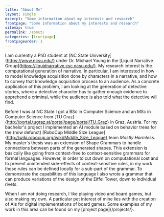 ```yaml
---
title: "About Me"
layout: single
excerpt: "Some information about my interests and research"
frontpage: "Some information about my interests and research"
sitemap: true
permalink: /about/
categories: [frontpage]
frontpageorder: 1
---
```


I am currently a PhD student at [NC State University]{https://www.ncsu.edu/} under Dr. Michael Young in the [Liquid Narrative Group]{https://liquidnarrative.csc.ncsu.edu/}. My research interest is the computational generation of narrative. In particular, I am interested in how to model knowledge acquisition done by characters in a narrative, and how to convey that knowledge acquisition process to an audience. As a concrete application of this problem, I am looking at the generation of detective stories, where a detective character has to gather enough evidence to apprehend a criminal, while the audience is also told what the detective will find.


Before I was at NC State I got a BSc in Computer Science and an MSc in Computer Science from [TU Graz]{http://portal.tugraz.at/portal/page/portal/TU_Graz} in Graz, Austria. For my bachelor's project I implemented an AI module based on behavior trees for the (now defunct) [RoboCup Middle Size League]{http://wiki.robocup.org/wiki/Middle_Size_League} team *Mostly Harmless*. 
My master's thesis was an extension of Shape Grammars to handle connections between parts of the generated shapes. This extension is basically like going from context-free to context-sensitive grammars for formal languages. However, in order to cut down on computational cost and to prevent unintended side-effects of context-sensitive rules, in my work these rules can be defined locally for a sub-part of the grammar. To demonstrate the capabilities of this language I also wrote a grammar that can produce variations of the design of the Eiffel Tower, down to individual rivets. 


When I am not doing research, I like playing video and board games, but also making my own. A particular pet interest of mine lies with the creation of AIs for digital implementations of board games. Some examples of my work in this area can be found on my [project page]{/projects/}.
